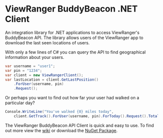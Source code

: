 ViewRanger BuddyBeacon .NET Client
==========

An integration library for .NET applications to access ViewRanger's BuddyBeacon API. The library allows users of the ViewRanger app to download the last seen locations of users.

With only a few lines of C# you can query the API to find geographical information about your users.


```C#
var username = "user1";
var pin = "1234";
var client = new ViewRangerClient();
var lastLocation = client.GetLastPosition()
    .ForUser(username, pin)
    .Request();	
```

Or perhaps you want to find out how far your user had walked on a particular day?

```C#
Console.WriteLine("You've walked {0} miles today",
    client.GetTrack().ForUser(username, pin).ForToday().Request().TotalDistance / 1609);
```

The ViewRanger BuddyBeacon API Client is quick and easy to use. To find out more view the [wiki](https://github.com/ardliath/viewranger/wiki) or download the [NuGet Package](https://www.nuget.org/packages/ViewRanger.BuddyBeacon.API).
